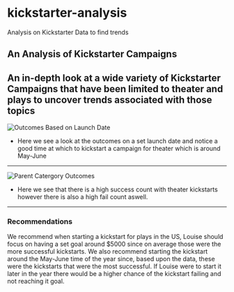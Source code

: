 # kickstarter-analysis
Analysis on Kickstarter Data to find trends
## An Analysis of Kickstarter Campaigns 
An in-depth look at a wide variety of Kickstarter Campaigns that have been limited to theater and plays to uncover trends associated with those topics
---
![Outcomes Based on Launch Date](https://user-images.githubusercontent.com/100252801/156204277-8e111c94-d393-48db-accb-e392ad41467d.png)

* Here we see a look at the outcomes on a set launch date and notice a good time at which to kickstart a campaign for theater which is around May-June
---
![Parent Catergory Outcomes](https://user-images.githubusercontent.com/100252801/156204311-61073720-88cb-4264-abc8-20b128720a2a.png)
* Here we see that there is  a high success count with theater kickstarts however there is also a high fail count aswell. 
---
### Recommendations
We recommend when starting a kickstart for plays in the US, Louise should focus on having a set goal around $5000 since on average those were the more successful kickstarts. We also recommend starting the kickstart around the May-June time of the year since, based upon the data, these were the kickstarts that were the most successful. If Louise were to start it later in the year there would be a higher chance of the kickstart failing and not reaching it goal. 

